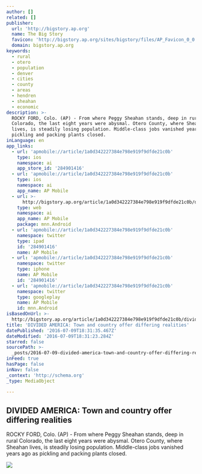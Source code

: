 ```yaml
---
author: []
related: []
publisher:
  url: 'http://bigstory.ap.org'
  name: The Big Story
  favicon: 'http://bigstory.ap.org/sites/bigstory/files/AP_Favicon_0_0.png'
  domain: bigstory.ap.org
keywords:
  - rural
  - otero
  - population
  - denver
  - cities
  - county
  - areas
  - hendren
  - sheahan
  - economic
description: >-
  ROCKY FORD, Colo. (AP) - From where Peggy Sheahan stands, deep in rural
  Colorado, the last eight years were abysmal. Otero County, where Sheahan
  lives, is steadily losing population. Middle-class jobs vanished years ago as
  pickling and packing plants closed.
inLanguage: en
app_links:
  - url: 'apmobile://article/1a0d342227384e798e919f9dfde21c0b'
    type: ios
    namespace: ai
    app_store_id: '284901416'
  - url: 'apmobile://article/1a0d342227384e798e919f9dfde21c0b'
    type: ios
    namespace: ai
    app_name: AP Mobile
  - url: >-
      http://bigstory.ap.org/article/1a0d342227384e798e919f9dfde21c0b/divided-america-town-and-country-offer-differing-realities
    type: web
    namespace: ai
    app_name: AP Mobile
    package: mnn.Android
  - url: 'apmobile://article/1a0d342227384e798e919f9dfde21c0b'
    namespace: twitter
    type: ipad
    id: '284901416'
    name: AP Mobile
  - url: 'apmobile://article/1a0d342227384e798e919f9dfde21c0b'
    namespace: twitter
    type: iphone
    name: AP Mobile
    id: '284901416'
  - url: 'apmobile://article/1a0d342227384e798e919f9dfde21c0b'
    namespace: twitter
    type: googleplay
    name: AP Mobile
    id: mnn.Android
isBasedOnUrl: >-
  http://bigstory.ap.org/article/1a0d342227384e798e919f9dfde21c0b/divided-america-town-and-country-offer-differing-realities
title: 'DIVIDED AMERICA: Town and country offer differing realities'
datePublished: '2016-07-09T18:31:35.467Z'
dateModified: '2016-07-09T18:31:23.284Z'
starred: false
sourcePath: >-
  _posts/2016-07-09-divided-america-town-and-country-offer-differing-realities.md
inFeed: true
hasPage: false
inNav: false
_context: 'http://schema.org'
_type: MediaObject

---
```

<article style=""><h1>DIVIDED AMERICA: Town and country offer differing realities</h1><p>ROCKY FORD, Colo. (AP) - From where Peggy Sheahan stands, deep in rural Colorado, the last eight years were abysmal. Otero County, where Sheahan lives, is steadily losing population. Middle-class jobs vanished years ago as pickling and packing plants closed.</p><img src="http://binaryapi.ap.org/99f962ea2f95432bbf443371f335e371/460x.jpg" /></article>